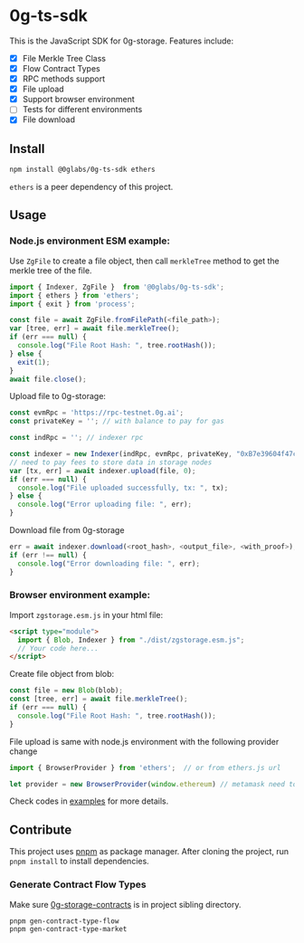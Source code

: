 # 0g-ts-sdk

This is the JavaScript SDK for 0g-storage. Features include:

- [x] File Merkle Tree Class
- [x] Flow Contract Types
- [x] RPC methods support
- [x] File upload
- [x] Support browser environment
- [ ] Tests for different environments
- [x] File download

## Install

```sh
npm install @0glabs/0g-ts-sdk ethers
```

`ethers` is a peer dependency of this project.

## Usage

### Node.js environment ESM example:

Use `ZgFile` to create a file object, then call `merkleTree` method to get the merkle tree of the file.

```js
import { Indexer, ZgFile }  from '@0glabs/0g-ts-sdk';
import { ethers } from 'ethers';
import { exit } from 'process';

const file = await ZgFile.fromFilePath(<file_path>);
var [tree, err] = await file.merkleTree();
if (err === null) {
  console.log("File Root Hash: ", tree.rootHash());
} else {
  exit(1);
}
await file.close();
```

Upload file to 0g-storage:

```js
const evmRpc = 'https://rpc-testnet.0g.ai';
const privateKey = ''; // with balance to pay for gas

const indRpc = ''; // indexer rpc

const indexer = new Indexer(indRpc, evmRpc, privateKey, "0xB7e39604f47c0e4a6Ad092a281c1A8429c2440d3");
// need to pay fees to store data in storage nodes
var [tx, err] = await indexer.upload(file, 0);
if (err === null) {
  console.log("File uploaded successfully, tx: ", tx);
} else {
  console.log("Error uploading file: ", err);
}
```

Download file from 0g-storage

```js
err = await indexer.download(<root_hash>, <output_file>, <with_proof>);
if (err !== null) {
  console.log("Error downloading file: ", err);
}
```

### Browser environment example:

Import `zgstorage.esm.js` in your html file:

```html
<script type="module">
  import { Blob, Indexer } from "./dist/zgstorage.esm.js";
  // Your code here...
</script>
```

Create file object from blob:

```js
const file = new Blob(blob);
const [tree, err] = await file.merkleTree();
if (err === null) {
  console.log("File Root Hash: ", tree.rootHash());
}
```

File upload is same with node.js environment with the following provider change

```js
import { BrowserProvider } from 'ethers';  // or from ethers.js url

let provider = new BrowserProvider(window.ethereum) // metamask need to be installed
```

Check codes in [examples](./examples) for more details.

## Contribute

This project uses [pnpm](https://pnpm.js.org/) as package manager. After cloning the project, run `pnpm install` to install dependencies.

### Generate Contract Flow Types

Make sure [0g-storage-contracts](https://github.com/0glabs/0g-storage-contracts) is in project sibling directory.

```sh
pnpm gen-contract-type-flow
pnpm gen-contract-type-market
```
